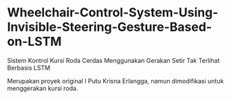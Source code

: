 # Wheelchair-Control-System-Using-Invisible-Steering-Gesture-Based-on-LSTM
Sistem Kontrol Kursi Roda Cerdas Menggunakan Gerakan Setir Tak Terlihat Berbasis LSTM

Merupakan proyek original I Putu Krisna Erlangga, namun dimodifikasi untuk menggerakan kursi roda.
